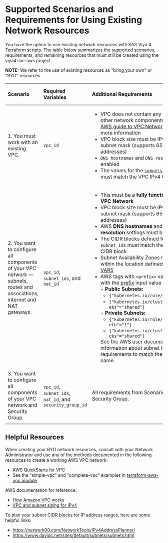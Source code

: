 # Supported Scenarios and Requirements for Using Existing Network Resources

You have the option to use existing network resources with SAS Viya 4 Terraform scripts. The table below summarizes the supported scenarios, requirements, and remaining resources that must still be created using the viya4-iac-aws project.

**NOTE:** We refer to the use of existing resources as "bring your own" or "BYO" resources.

| Scenario|Required Variables|Additional Requirements|Resources to be Created|
| :--- | :--- | :--- | :--- |
| 1. You must work with an existing VPC. | `vpc_id` | <ul><li>VPC does not contain any subnets or other network components. See the [AWS guide to VPC Networking](https://docs.aws.amazon.com/vpc/latest/userguide/VPC_Networking.html) for more information</li><li>VPC block size must be IPv4 with '/16' subnet mask (supports 65,536 IP addresses)</li><li>`DNS hostnames` and `DNS resolution` are enabled</li><li>The values for the [`subnets` variable](../CONFIG-VARS.md#networking) must match the VPC IPv4 CIDR block</li></ul> | Subnets, NAT gateway, and Security Group |
| 2. You want to configure all components of your VPC network &mdash; subnets, routes and associations, internet and NAT gateways. | `vpc_id`, <br>`subnet_ids`, and <br>`nat_id` | <ul><li>This must be a <b>fully functional AWS VPC Network</b></li><li>VPC block size must be IPv4 with '/16' subnet mask (supports 65,536 IP addresses)</li><li>AWS **DNS hostnames** and **DNS resolution** settings must be enabled</li><li>The CIDR blocks defined for `subnet_ids` must match the VPC IPv4 CIDR block</li><li>Subnet Availability Zones must be within the location defined in [CONFIG-VARS](../CONFIG-VARS.md#required-variables)</li><li>AWS tags with `<prefix>` value replaced with the [prefix](../CONFIG-VARS.md#required-variables) input value for <br>- **Public Subnets:**<ul><li>`{"kubernetes.io/role/elb"="1"}`</li><li>`{"kubernetes.io/cluster/<prefix>-eks"="shared"}`</li></ul>- **Private Subnets:**<ul><li>`{"kubernetes.io/role/internal-elb"="1"}`</li><li>`{"kubernetes.io/cluster/<prefix>-eks"="shared"}`</li></ul>See the [AWS user documentation](https://docs.aws.amazon.com/eks/latest/userguide/alb-ingress.html) for information about subnet tag requirements to match the EKS cluster name. | Security Group |
| 3. You want to configure all components of your VPC network and Security Group. | `vpc_id`,<br>`subnet_ids`, <br>`nat_id`, and <br>`security_group_id` | All requirements from Scenario #2 and the Security Group. | None |
||||||

## Helpful Resources
  
When creating your BYO network resources, consult with your Network Administrator and use any of the methods documented in the following resources to create a working AWS VPC network:  
- [AWS QuickStarts for VPC](https://aws.amazon.com/quickstart/architecture/vpc/)
- See the "simple-vpc" and "complete-vpc" examples in [terraform-aws-vpc module](https://github.com/terraform-aws-modules/terraform-aws-vpc/tree/master/examples) 

AWS documentation for reference:  
- [How Amazon VPC works](https://docs.aws.amazon.com/vpc/latest/userguide/how-it-works.html)
- [VPC and subnet sizing for IPv4](https://docs.aws.amazon.com/vpc/latest/userguide/VPC_Subnets.html#vpc-sizing-ipv4)

To plan your subnet CIDR blocks for IP address ranges, here are some helpful links:
- https://network00.com/NetworkTools/IPv4AddressPlanner/
- https://www.davidc.net/sites/default/subnets/subnets.html
